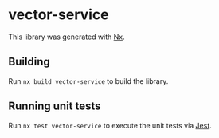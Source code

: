 # vector-service

This library was generated with [Nx](https://nx.dev).

## Building

Run `nx build vector-service` to build the library.

## Running unit tests

Run `nx test vector-service` to execute the unit tests via [Jest](https://jestjs.io).
